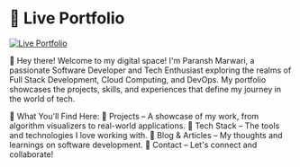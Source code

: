 # 🚀 Live Portfolio

[![Live Portfolio](https://img.shields.io/badge/🚀%20Live-Click%20Here-brightgreen?style=for-the-badge)](https://paransh9.github.io/my-portfolio/)

👋 Hey there!
Welcome to my digital space! I'm Paransh Marwari, a passionate Software Developer and Tech Enthusiast exploring the realms of Full Stack Development, Cloud Computing, and DevOps. My portfolio showcases the projects, skills, and experiences that define my journey in the world of tech.

📌 What You'll Find Here:
🎨 Projects – A showcase of my work, from algorithm visualizers to real-world applications.
🔧 Tech Stack – The tools and technologies I love working with.
📜 Blog & Articles – My thoughts and learnings on software development.
📩 Contact – Let's connect and collaborate!
